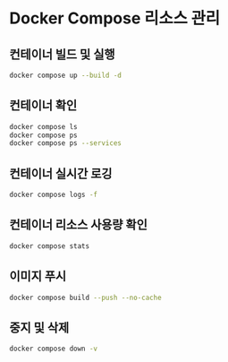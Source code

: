 # Docker Compose 리소스 관리

## 컨테이너 빌드 및 실행

```bash
docker compose up --build -d
```

## 컨테이너 확인

```bash
docker compose ls
docker compose ps
docker compose ps --services
```

## 컨테이너 실시간 로깅

```bash
docker compose logs -f
```

## 컨테이너 리소스 사용량 확인

```bash
docker compose stats
```

## 이미지 푸시

```bash
docker compose build --push --no-cache
```

## 중지 및 삭제

```bash 
docker compose down -v
```
